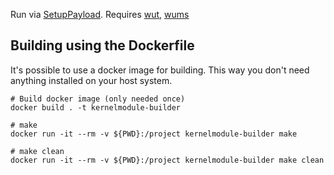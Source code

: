 Run via [SetupPayload](https://github.com/wiiu-env/SetupPayload). Requires [wut](https://github.com/decaf-emu/wut), [wums](https://github.com/wiiu-env/WiiUModuleSystem)

## Building using the Dockerfile

It's possible to use a docker image for building. This way you don't need anything installed on your host system.

```
# Build docker image (only needed once)
docker build . -t kernelmodule-builder

# make 
docker run -it --rm -v ${PWD}:/project kernelmodule-builder make

# make clean
docker run -it --rm -v ${PWD}:/project kernelmodule-builder make clean
```